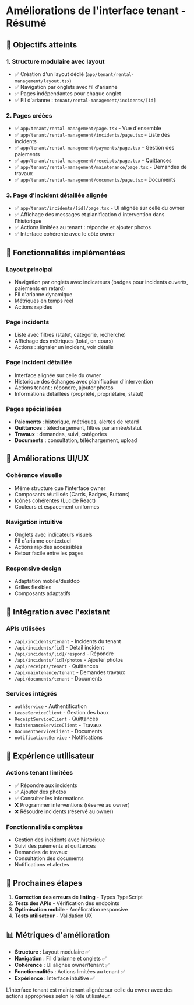 # Améliorations de l'interface tenant - Résumé

## 🎯 Objectifs atteints

### 1. **Structure modulaire avec layout**
- ✅ Création d'un layout dédié (`app/tenant/rental-management/layout.tsx`)
- ✅ Navigation par onglets avec fil d'arianne
- ✅ Pages indépendantes pour chaque onglet
- ✅ Fil d'arianne : `tenant/rental-management/incidents/[id]`

### 2. **Pages créées**
- ✅ `app/tenant/rental-management/page.tsx` - Vue d'ensemble
- ✅ `app/tenant/rental-management/incidents/page.tsx` - Liste des incidents
- ✅ `app/tenant/rental-management/payments/page.tsx` - Gestion des paiements
- ✅ `app/tenant/rental-management/receipts/page.tsx` - Quittances
- ✅ `app/tenant/rental-management/maintenance/page.tsx` - Demandes de travaux
- ✅ `app/tenant/rental-management/documents/page.tsx` - Documents

### 3. **Page d'incident détaillée alignée**
- ✅ `app/tenant/incidents/[id]/page.tsx` - UI alignée sur celle du owner
- ✅ Affichage des messages et planification d'intervention dans l'historique
- ✅ Actions limitées au tenant : répondre et ajouter photos
- ✅ Interface cohérente avec le côté owner

## 🔧 Fonctionnalités implémentées

### **Layout principal**
- Navigation par onglets avec indicateurs (badges pour incidents ouverts, paiements en retard)
- Fil d'arianne dynamique
- Métriques en temps réel
- Actions rapides

### **Page incidents**
- Liste avec filtres (statut, catégorie, recherche)
- Affichage des métriques (total, en cours)
- Actions : signaler un incident, voir détails

### **Page incident détaillée**
- Interface alignée sur celle du owner
- Historique des échanges avec planification d'intervention
- Actions tenant : répondre, ajouter photos
- Informations détaillées (propriété, propriétaire, statut)

### **Pages spécialisées**
- **Paiements** : historique, métriques, alertes de retard
- **Quittances** : téléchargement, filtres par année/statut
- **Travaux** : demandes, suivi, catégories
- **Documents** : consultation, téléchargement, upload

## 🎨 Améliorations UI/UX

### **Cohérence visuelle**
- Même structure que l'interface owner
- Composants réutilisés (Cards, Badges, Buttons)
- Icônes cohérentes (Lucide React)
- Couleurs et espacement uniformes

### **Navigation intuitive**
- Onglets avec indicateurs visuels
- Fil d'arianne contextuel
- Actions rapides accessibles
- Retour facile entre les pages

### **Responsive design**
- Adaptation mobile/desktop
- Grilles flexibles
- Composants adaptatifs

## 🔄 Intégration avec l'existant

### **APIs utilisées**
- `/api/incidents/tenant` - Incidents du tenant
- `/api/incidents/[id]` - Détail incident
- `/api/incidents/[id]/respond` - Répondre
- `/api/incidents/[id]/photos` - Ajouter photos
- `/api/receipts/tenant` - Quittances
- `/api/maintenance/tenant` - Demandes travaux
- `/api/documents/tenant` - Documents

### **Services intégrés**
- `authService` - Authentification
- `LeaseServiceClient` - Gestion des baux
- `ReceiptServiceClient` - Quittances
- `MaintenanceServiceClient` - Travaux
- `DocumentServiceClient` - Documents
- `notificationsService` - Notifications

## 📱 Expérience utilisateur

### **Actions tenant limitées**
- ✅ Répondre aux incidents
- ✅ Ajouter des photos
- ✅ Consulter les informations
- ❌ Programmer interventions (réservé au owner)
- ❌ Résoudre incidents (réservé au owner)

### **Fonctionnalités complètes**
- Gestion des incidents avec historique
- Suivi des paiements et quittances
- Demandes de travaux
- Consultation des documents
- Notifications et alertes

## 🚀 Prochaines étapes

1. **Correction des erreurs de linting** - Types TypeScript
2. **Tests des APIs** - Vérification des endpoints
3. **Optimisation mobile** - Amélioration responsive
4. **Tests utilisateur** - Validation UX

## 📊 Métriques d'amélioration

- **Structure** : Layout modulaire ✅
- **Navigation** : Fil d'arianne et onglets ✅
- **Cohérence** : UI alignée owner/tenant ✅
- **Fonctionnalités** : Actions limitées au tenant ✅
- **Expérience** : Interface intuitive ✅

L'interface tenant est maintenant alignée sur celle du owner avec des actions appropriées selon le rôle utilisateur.

